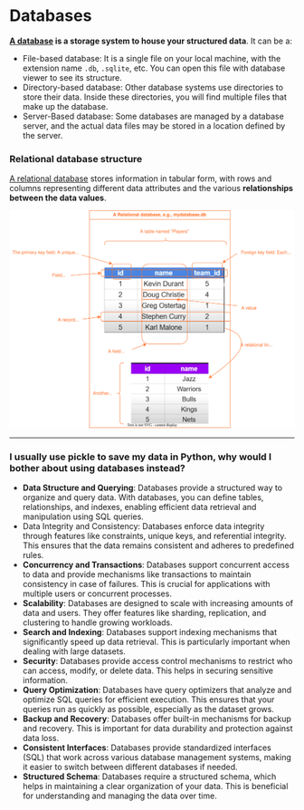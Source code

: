 # Databases

**[A database][datacamp1] is a storage system to house your structured data**. It can be a:

- File-based database: It is a single file on your local machine, with the extension name `.db`, `.sqlite`, etc. You can open this file with database viewer to see its structure.
- Directory-based database: Other database systems use directories to store their data. Inside these directories, you will find multiple files that make up the database.
- Server-Based database: Some databases are managed by a database server, and the actual data files may be stored in a location defined by the server.

### Relational database structure

[A relational database][aws] stores information in tabular form, with rows and columns representing different data attributes and the various **relationships between the data values**.

![](./assets/relational-databases.svg)

---

### I usually use pickle to save my data in Python, why would I bother about using databases instead?

- **Data Structure and Querying**: Databases provide a structured way to organize and query data. With databases, you can define tables, relationships, and indexes, enabling efficient data retrieval and manipulation using SQL queries.
- Data Integrity and Consistency: Databases enforce data integrity through features like constraints, unique keys, and referential integrity. This ensures that the data remains consistent and adheres to predefined rules.
- **Concurrency and Transactions**: Databases support concurrent access to data and provide mechanisms like transactions to maintain consistency in case of failures. This is crucial for applications with multiple users or concurrent processes.
- **Scalability**: Databases are designed to scale with increasing amounts of data and users. They offer features like sharding, replication, and clustering to handle growing workloads.
- **Search and Indexing**: Databases support indexing mechanisms that significantly speed up data retrieval. This is particularly important when dealing with large datasets.
- **Security**: Databases provide access control mechanisms to restrict who can access, modify, or delete data. This helps in securing sensitive information.
- **Query Optimization**: Databases have query optimizers that analyze and optimize SQL queries for efficient execution. This ensures that your queries run as quickly as possible, especially as the dataset grows.
- **Backup and Recovery**: Databases offer built-in mechanisms for backup and recovery. This is important for data durability and protection against data loss.
- **Consistent Interfaces**: Databases provide standardized interfaces (SQL) that work across various database management systems, making it easier to switch between different databases if needed.
- **Structured Schema**: Databases require a structured schema, which helps in maintaining a clear organization of your data. This is beneficial for understanding and managing the data over time.

[aws]: https://aws.amazon.com/what-is/sql/#:~:text=Structured%20query%20language%20(SQL)%20is,relationships%20between%20the%20data%20values.
[datacamp1]: https://www.datacamp.com/blog/is-sql-a-programming-language
